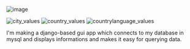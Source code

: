 ![image](https://github.com/HemanthK-12/Project-Django/assets/134306795/2db81996-fcfe-4b26-b9ff-6baf4cf94074)

![city_values](https://github.com/HemanthK-12/Project-Django/assets/134306795/baa165f2-9183-47f4-a0fc-5addf128c194)
![country_values](https://github.com/HemanthK-12/Project-Django/assets/134306795/61372998-7ab7-4e6f-8f94-dc602cc61766)
![countrylanguage_values](https://github.com/HemanthK-12/Project-Django/assets/134306795/8ef4199c-434a-4146-890b-2f165a03f5b3)

I'm making a django-based gui app which connects to my database in mysql and displays informations and makes it easy for querying data.
